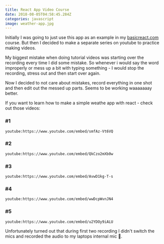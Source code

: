 ```yaml
---
title: React App Video Course
date: 2018-08-05T04:58:45.284Z
categories: javascript
image: weather-app.jpg
---
```


Initially I was going to just use this app as an example in my [basicreact.com](https://basicreact.com) course. But then I decided to make a separate series on youtube to practice making videos.

My biggest mistake when doing tutorial videos was starting over the recording every time I did some mistake. So whenever i would say the word improperly or mess up a bit with typing something - I would stop the recording, stress out and then start over again.

Now I decided to not care about mistakes, record everything in one shot and then edit out the messed up parts. Seems to be working waaaaaaay better.

If you want to learn how to make a simple weathe app with react - check out those videos:

### #1
`youtube:https://www.youtube.com/embed/smfAz-Vt6VQ`

### #2
`youtube:https://www.youtube.com/embed/QkCzo2mXb0w`

### #3
`youtube:https://www.youtube.com/embed/AvwD1kg-T-s`

### #4
`youtube:https://www.youtube.com/embed/wwDcpWvnJN4`

### #5
`youtube:https://www.youtube.com/embed/u2YDOy9iALU`

Unfortunately turned out that during first two recording I didn't switch the mics and recorded the audio to my laptops internal mic :facepalm:.
